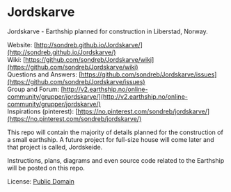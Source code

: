 # Jordskarve
Jordskarve - Earthship planned for construction in Liberstad, Norway.

Website: [http://sondreb.github.io/Jordskarve/](http://sondreb.github.io/Jordskarve/)   
Wiki: [https://github.com/sondreb/Jordskarve/wiki](https://github.com/sondreb/Jordskarve/wiki)   
Questions and Answers: [https://github.com/sondreb/Jordskarve/issues](https://github.com/sondreb/Jordskarve/issues)   
Group and Forum: [http://v2.earthship.no/online-community/grupper/jordskarve/](http://v2.earthship.no/online-community/grupper/jordskarve/)   
Inspirations (pinterest): [https://no.pinterest.com/sondreb/jordskarve/](https://no.pinterest.com/sondreb/jordskarve/)



This repo will contain the majority of details planned for the construction of a small earthship. A future project for full-size house will come later and that project is called, Jordskeide.

Instructions, plans, diagrams and even source code related to the Earthship will be posted on this repo.

License: [Public Domain](./LICENSE)
